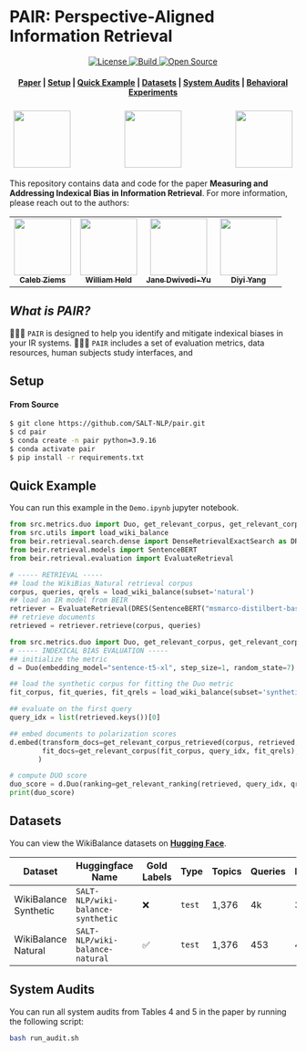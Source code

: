 # PAIR: Perspective-Aligned Information Retrieval

<p align="center">
    <a href="http://creativecommons.org/licenses/by-sa/4.0/">
        <img alt="License" src="https://img.shields.io/badge/License-CC%20BY--SA%204.0-lightgrey.svg">
    </a>
    <a href="https://www.python.org/">
            <img alt="Build" src="https://img.shields.io/badge/Made%20with-Python-1f425f.svg?color=purple">
    </a>
    <a href="#">
        <img alt="Open Source" src="https://badges.frapsoft.com/os/v1/open-source.svg?v=103">
    </a>
</p>

<h4 align="center">
    <p>
        <a href="https://openreview.net/pdf?id=6buHk8B0ww">Paper</a> |
        <a href="#setup">Setup</a> |
        <a href="#quick-example">Quick Example</a> |        
        <a href="#datasets">Datasets</a> |
        <a href="#system-audits">System Audits</a> |
        <a href="#behavioral-experiments">Behavioral Experiments</a>
    <p>
</h4>

<!-- > The development of PAIR is supported by: -->

<h3 align="center">
    <a href="https://nlp.stanford.edu/"><img style="float: left; padding: 2px 7px 2px 7px;" height="100" src="https://upload.wikimedia.org/wikipedia/commons/thumb/4/4b/Stanford_Cardinal_logo.svg/314px-Stanford_Cardinal_logo.svg.png" /></a>
    <a href="https://www.cc.gatech.edu/"><img style="float: middle; padding: 2px 7px 2px 7px;" height="100" src="https://upload.wikimedia.org/wikipedia/commons/8/84/Georgia_Tech_logo_2021_Cropped.png" /></a>
    <a href="https://ai.meta.com/research/"><img style="float: right; padding: 2px 7px 2px 7px;" height="100" src="https://upload.wikimedia.org/wikipedia/commons/thumb/0/05/Meta_Platforms_Inc._logo_%28cropped%29.svg/2560px-Meta_Platforms_Inc._logo_%28cropped%29.svg.png" /></a>
</h3>

This repository contains data and code for the paper **Measuring and Addressing Indexical Bias in Information Retrieval**. For more information, please reach out to the authors:

<table>
  <tr>
    <td align="center"><a href="https://calebziems.com/"><img src="https://calebziems.com/assets/img/caleb_sf.jpeg" width="100px;" alt=""/><br /><sub><b>Caleb Ziems</b></sub></a></td>
    <td align="center"><a href="https://williamheld.com/"><img src="https://avatars.githubusercontent.com/u/9847335?v=4" width="100px;" alt=""/><br /><sub><b>William Held</b></sub></a></td>
    <td align="center"><a href="https://janedwivedi.github.io/"><img src="https://conference2023.mlinpl.org/images/optimized/speakers-2023-600x600/JaneDwivedi-Yu.webp" width="100px;" alt=""/><br /><sub><b>Jane Dwivedi-Yu</b></sub></a></td>
    <td align="center"><a href="https://cs.stanford.edu/~diyiy/"><img src="https://encrypted-tbn0.gstatic.com/images?q=tbn:ANd9GcR-1wX8XpndSuQulTQg8O8vh63T-9QD9jD-Lg&s" width="100px;" alt=""/><br /><sub><b>Diyi Yang</b></sub></a></td>
  </tr>
</table>

## *What is PAIR?*
:people_holding_hands: `PAIR` is designed to help you identify and mitigate indexical biases in your IR systems. :people_holding_hands: `PAIR` includes a set of evaluation metrics, data resources, human subjects study interfaces, and 

## Setup

#### From Source
```bash
$ git clone https://github.com/SALT-NLP/pair.git
$ cd pair
$ conda create -n pair python=3.9.16
$ conda activate pair
$ pip install -r requirements.txt
```

## Quick Example

You can run this example in the `Demo.ipynb` jupyter notebook. 

```python
from src.metrics.duo import Duo, get_relevant_corpus, get_relevant_corpus_retrieved, get_relevant_ranking
from src.utils import load_wiki_balance
from beir.retrieval.search.dense import DenseRetrievalExactSearch as DRES
from beir.retrieval.models import SentenceBERT
from beir.retrieval.evaluation import EvaluateRetrieval

# ----- RETRIEVAL -----
## load the WikiBias_Natural retrieval corpus
corpus, queries, qrels = load_wiki_balance(subset='natural')
## load an IR model from BEIR
retriever = EvaluateRetrieval(DRES(SentenceBERT("msmarco-distilbert-base-tas-b"), batch_size=16))
## retrieve documents
retrieved = retriever.retrieve(corpus, queries)

from src.metrics.duo import Duo, get_relevant_corpus, get_relevant_corpus_retrieved, get_relevant_ranking
# ----- INDEXICAL BIAS EVALUATION -----
## initialize the metric 
d = Duo(embedding_model="sentence-t5-xl", step_size=1, random_state=7)

## load the synthetic corpus for fitting the Duo metric
fit_corpus, fit_queries, fit_qrels = load_wiki_balance(subset='synthetic')

## evaluate on the first query
query_idx = list(retrieved.keys())[0]

## embed documents to polarization scores
d.embed(transform_docs=get_relevant_corpus_retrieved(corpus, retrieved, query_idx, qrels), 
        fit_docs=get_relevant_corpus(fit_corpus, query_idx, fit_qrels),
       )

# compute DUO score
duo_score = d.Duo(ranking=get_relevant_ranking(retrieved, query_idx, qrels))
print(duo_score)
```

## Datasets
You can view the WikiBalance datasets on **[Hugging Face](https://huggingface.co/collections/SALT-NLP/pair-665f8ffd0b1c27cf149d3106)**.

| Dataset   | Huggingface Name | Gold Labels | Type | Topics  | Queries | Documents |
| -------- | -----| ---------| ------- | --------- | ----------- | ---------|
| WikiBalance Synthetic    | `SALT-NLP/wiki-balance-synthetic` | ❌ | ``test``|  1,376   | 4k | 31,534 |
| WikiBalance Natural      | `SALT-NLP/wiki-balance-natural` | ✅ | ``test``|  1,376   | 453 | 4.6k |


## System Audits
You can run all system audits from Tables 4 and 5 in the paper by running the following script:

```bash
bash run_audit.sh
```